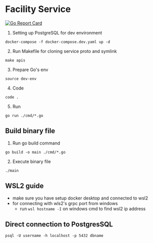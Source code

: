 # Facility Service
[![Go Report Card](https://goreportcard.com/badge/github.com/hu-tao-supremacy/facility)](https://goreportcard.com/report/github.com/hu-tao-supremacy/facility)

1. Setting up PostgreSQL for dev environment
```
docker-compose -f docker-compose.dev.yaml up -d
```
2. Run Makefile for cloning service proto and symlink
```
make apis
```
3. Prepare Go's env
```
source dev-env
```
4. Code
```
code .
```
5. Run
```
go run ./cmd/*.go
```

## Build binary file
1. Run go build command
```
go build -o main ./cmd/*.go
```
2. Execute binary file
```
./main
```

## WSL2 guide
- make sure you have setup docker desktop and connected to wsl2
- for connecting with wls2's grpc port  from windows
    - run `wsl hostname -I` on windows cmd to find wsl2 ip address


## Direct connection to PostgresSQL

```
psql -U username -h localhost -p 5432 dbname
```
